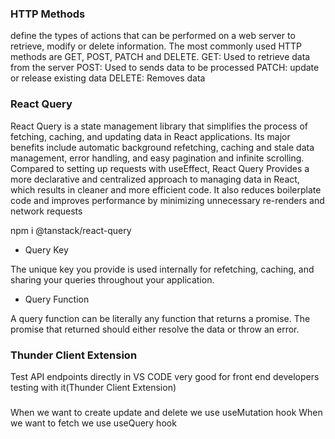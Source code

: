 ### HTTP Methods 

define the types of actions that can be performed on a web server to retrieve, modify or delete information. The most commonly used
HTTP methods are GET, POST, PATCH and DELETE.
GET: Used to retrieve data from the server
POST: Used to sends data to be processed
PATCH: update or release existing data
DELETE: Removes data

### React Query 

React Query is a state management library that simplifies the process of fetching, caching, and updating data in React applications.
Its major benefits include automatic background refetching, caching and stale data management, error handling, and easy pagination and infinite scrolling.
Compared to setting up requests with useEffect, React Query Provides a more declarative and centralized approach to managing data in React,
which results in cleaner and more efficient code. It also reduces boilerplate code and improves performance by minimizing unnecessary re-renders and network requests

npm i @tanstack/react-query


- Query Key 

The unique key you provide is used internally for refetching, caching, and sharing your queries throughout your application.

- Query Function 

A query function can be literally any function that returns a promise. The promise that returned should either resolve the data or throw an error.


### Thunder Client Extension

Test API endpoints directly in VS CODE very good for front end developers testing with it(Thunder Client Extension)


###

When we want to create update and delete we use useMutation hook
When we want to fetch we use useQuery hook